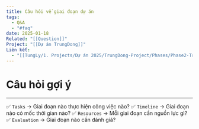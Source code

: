 ```yaml
---
title: Câu hỏi về giai đoạn dự án
tags:
  - Q&A
  - "#faq"
date: 2025-01-18
Related: "[[Question]]"
Project: "[[Dự án TrungDong]]"
Liên kết:
  - "[[TungLy/1. Projects/Dự án 2025/TrungDong-Project/Phases/Phase2-Training/Phase2-Training|Phase2-Training]]"
---
```

# Câu hỏi gợi ý
---
✅ `Tasks` → Giai đoạn nào thực hiện công việc nào?
✅ `Timeline` → Giai đoạn nào có mốc thời gian nào?
✅ `Resources` → Mỗi giai đoạn cần nguồn lực gì?
✅ `Evaluation` → Giai đoạn nào cần đánh giá?
